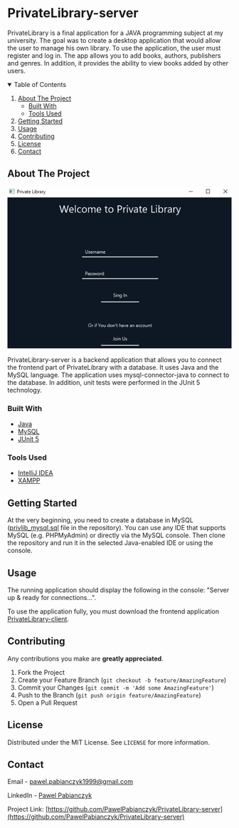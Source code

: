 # PrivateLibrary-server
PrivateLibrary is a final application for a JAVA programming subject at my university. The goal was to create a desktop application that would allow the user to manage his own library. To use the application, the user must register and log in. The app allows you to add books, authors, publishers and genres. In addition, it provides the ability to view books added by other users.

<details open="open">
  <summary>Table of Contents</summary>
  <ol>
    <li>
      <a href="#about-the-project">About The Project</a>
      <ul>
        <li><a href="#built-with">Built With</a></li>
        <li><a href="#tools-used">Tools Used</a></li>
      </ul>
    </li>
    <li>
      <a href="#getting-started">Getting Started</a>
    </li>
    <li><a href="#usage">Usage</a></li>
    <li><a href="#contributing">Contributing</a></li>
    <li><a href="#license">License</a></li>
    <li><a href="#contact">Contact</a></li>
  </ol>
</details>

## About The Project

![Main Page](/images/01.png)

PrivateLibrary-server is a backend application that allows you to connect the frontend part of PrivateLibrary with a database. It uses Java and the MySQL language. The application uses mysql-connector-java to connect to the database. In addition, unit tests were performed in the JUnit 5 technology.

### Built With
* [Java](https://www.java.com/pl/)
* [MySQL](https://www.mysql.com/)
* [JUnit 5](https://junit.org/junit5/)

### Tools Used
* [IntelliJ IDEA](https://www.jetbrains.com/idea/)
* [XAMPP](https://www.apachefriends.org/pl/index.html)

## Getting Started
At the very beginning, you need to create a database in MySQL ([privlib_mysql.sql](https://github.com/PawelPabianczyk/PrivateLibrary-server/blob/main/database/privlib_mysql.sql) file in the repository). You can use any IDE that supports MySQL (e.g. PHPMyAdmin) or directly via the MySQL console. Then clone the repository and run it in the selected Java-enabled IDE or using the console.

## Usage

The running application should display the following in the console: "Server up & ready for connections...".

To use the application fully, you must download the frontend application [PrivateLibrary-client](https://github.com/PawelPabianczyk/PrivateLibrary-client).

## Contributing

Any contributions you make are **greatly appreciated**.

1. Fork the Project
2. Create your Feature Branch (`git checkout -b feature/AmazingFeature`)
3. Commit your Changes (`git commit -m 'Add some AmazingFeature'`)
4. Push to the Branch (`git push origin feature/AmazingFeature`)
5. Open a Pull Request

## License

Distributed under the MIT License. See `LICENSE` for more information.

## Contact

Email - pawel.pabianczyk1999@gmail.com

LinkedIn - [Pawel Pabianczyk](https://www.linkedin.com/in/pawe%C5%82-pabia%C5%84czyk-a32693171/)

Project Link: [https://github.com/PawelPabianczyk/PrivateLibrary-server](https://github.com/PawelPabianczyk/PrivateLibrary-server)

